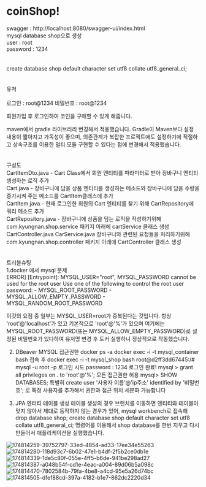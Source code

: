# coinShop!
swagger : http://localhost:8080/swagger-ui/index.html <br/>
mysql database shop으로 생성<br/>
user : root<br/>
password : 1234<br/>
<br/><br/>
create database shop default character set utf8 collate utf8_general_ci;<br/>
<br/><br/>
유저
<br/><br/>
로그인 : root@1234 비밀번호 : root@1234<br/>

회원가입 후 로그인하여 코인을 구매할 수 있게 해줍니다.<br/>

maven에서 gradle 라이브러리 변경해서 적용했습니다. Gradle이 Maven보다 설정 내용이 짧아지고 가독성이 좋으며, 의존관계가 복잡한 프로젝트에도 설정하기에 적절하고 상속구조를 이용한 멀티 모듈 구현할 수 있다는 점에 변경해서 적용했습니다.<br/>
<br/><br/>
구성도 <br/>
CartItemDto.java - Cart Class에서 회원 엔티티를 파라미터로 받아 장바구니 엔티티 생성하는 로직 추가<br/>
Cart.java - 장바구니에 담을 상품 엔티티를 생성하는 메소드와 장바구니에 담을 수량을 증가시켜 주는 메소드를 CartItem클래스에 추가<br/>
CartItem.java - 현재 로그인한 회원의 Cart 엔티티를 찾기 위해 CartRepository에 쿼리 메소드 추가<br/>
CartRepository.java - 장바구니에 상품을 담는 로직을 작성하기위해 com.kyungnan.shop.service 패키지 아래에 cartService 클래스 생성<br/>
CartController.java CarService.java 장바구니와 관련된 요청들을 처리하기위해 com.kyungnan.shop.controller 패키지 아래에 CartController 클래스 생성<br/>
<br/><br/>
트러블슈팅<br/>
1.docker 에서 mysql 문제<br/>
ERROR] [Entrypoint]: MYSQL_USER="root", MYSQL_PASSWORD cannot be used for the root user
    Use one of the following to control the root user password:
    - MYSQL_ROOT_PASSWORD
    - MYSQL_ALLOW_EMPTY_PASSWORD
    - MYSQL_RANDOM_ROOT_PASSWORD

이것의 요점 중 일부는 MYSQL_USER=root가 중복된다는 것입니다. 항상 'root'@'localhost'가 있고 기본적으로 'root'@'%'가 있으며 여기에는 MYSQL_ROOT_PASSWORD(또는 MYSQL_ALLOW_EMPTY_PASSWORD)로 설정된 비밀번호가 있다하여 유저명 변경 후 도커 실행하니 정상적으로 작동했습니다.

2. DBeaver  MYSQL 접근권한
docker ps -a
docker exec -i -t mysql_container bash 접속 후
docker exec -i -t mysql_shop bash
root@d2ff3dd67445:/# mysql -u root -p
로그인 시도
password : 1234
로그인 완료!
mysql > grant all privileges on *.* to 'root'@'%'; 모든 접근권한 허용
mysql> SHOW DATABASES;
특별히 
create user '사용자 이름'@'ip주소' identified by '비밀번호';
로 특정 사용자를 추가해서 권한과 접근 위치 세분화 가능합니다


3. JPA 엔터티 테이블 생성
테이블 생성의 경우 브랜치를 이동하면 엔티티와 테이블이 맞지 않아서 제대로 동작하지 않는 경우가 있어,
mysql workbench로 접속해 
drop database shop; 
create database shop default character set utf8 collate utf8_general_ci; 명령어를 이용해서
shop database를 한번 지우고 다시 만들어서 애플리케이션을 실행했습니다.




![174814259-39752797-33ed-4854-ad33-17ee34e55263](https://user-images.githubusercontent.com/72008368/174918167-6ab27406-a7d0-463b-844f-08d752b39ef4.png)
![174814280-118d93c7-6b02-47e1-b4df-2f5b2ce0db1e](https://user-images.githubusercontent.com/72008368/174918170-5a158339-84ed-491e-8818-70170fcbea52.png)
![174814339-1de5c80f-055e-4ff5-b6de-941be298ad27](https://user-images.githubusercontent.com/72008368/174918171-7a432aed-0463-4532-8705-8fe5af93c8b3.png)
![174814387-a048b54f-cd1e-4eac-a004-89d06b5a098c](https://user-images.githubusercontent.com/72008368/174918174-40fcd982-6318-4d05-9ad7-0abe11367fe4.png)
![174814470-7802584b-79fa-4be8-a4cd-95e5a26d74bc](https://user-images.githubusercontent.com/72008368/174918179-d29a7fa7-9912-453c-a77f-731767ae628e.png)
![174814505-dfef88cd-397a-4182-b1e7-862dc2220d34](https://user-images.githubusercontent.com/72008368/174918180-3396e050-b825-426e-b88a-b377fdb94d98.png)




